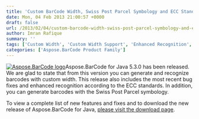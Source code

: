 ```yaml
---
title: 'Custom BarCode Width, Swiss Post Parcel Symbology and ECC Standards Support in Aspose.BarCode for Java 5.3.0'
date: Mon, 04 Feb 2013 21:00:57 +0000
draft: false
url: /2013/02/04/custom-barcode-width-swiss-post-parcel-symbology-and-ecc-standards-support-in-aspose.barcode-for-java-5.3.0/
author: Imran Rafique
summary: ''
tags: ['Custom Width', 'Custom Width Support', 'Enhanced Recognition', 'Generation', 'Imran.Rafique', 'Swiss Post Parcel', 'barcode', 'barcodes', 'bug fixes', 'java', 'product release']
categories: ['Aspose.BarCode Product Family']
---
```


[![Aspose.BarCode logo][1]](https://blog.aspose.com/wp-content/uploads/sites/2/2012/04/aspose.barcode-logo2.jpg)Aspose.BarCode for Java 5.3.0 has been released. We are glad to state that from this version you can generate and recognize barcodes with custom width. This release also includes the most recent bug fixes and enhanced recognition according to the ECC standards. In addition, you can generate barcodes with the Swiss Post Parcel symbology.

To view a complete list of new features and fixes and to download the new release of Aspose.BarCode for Java, [please visit the download page][2].




[1]: https://blog.aspose.com/wp-content/uploads/sites/2/2012/04/aspose.barcode-logo2.jpg "Aspose.BarCode logo"
[2]: http://www.aspose.com/community/files/72/java-components/aspose.barcode-for-java/default.aspx




